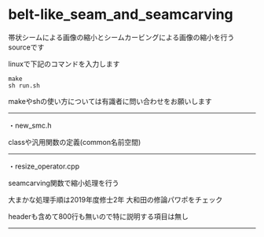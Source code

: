 # belt-like_seam_and_seamcarving

帯状シームによる画像の縮小とシームカービングによる画像の縮小を行うsourceです

linuxで下記のコマンドを入力します

    make
    sh run.sh

makeやshの使い方については有識者に問い合わせをお願いします

-----------------
・new_smc.h
   
classや汎用関数の定義(common名前空間)

-----------------
・resize_operator.cpp
    
seamcarving関数で縮小処理を行う

大まかな処理手順は2019年度修士2年 大和田の修論パワポをチェック

headerも含めて800行も無いので特に説明する項目は無し

-----------------
